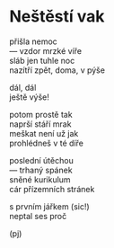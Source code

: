Neštěstí vak
============
  
přišla nemoc  
— vzdor mrzké víře  
sláb jen tuhle noc  
nazítří zpět, doma, v pýše  

dál, dál  
ještě výše!  

potom prostě tak  
naprší stáří mrak  
meškat není už jak  
prohlédneš v té díře  
  
poslední útěchou  
— trhaný spánek  
sněné kurikulum  
cár přízemních stránek  
  
s prvním jářkem (sic!)  
neptal ses proč  
  
(pj)  
  
